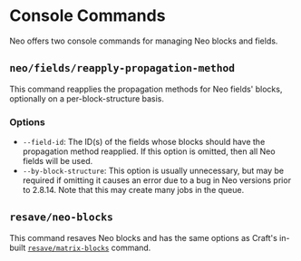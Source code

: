 # Console Commands

Neo offers two console commands for managing Neo blocks and fields.

## `neo/fields/reapply-propagation-method`

This command reapplies the propagation methods for Neo fields' blocks, optionally on a per-block-structure basis.

### Options
- `--field-id`: The ID(s) of the fields whose blocks should have the propagation method reapplied. If this option is omitted, then all Neo fields will be used.
- `--by-block-structure`: This option is usually unnecessary, but may be required if omitting it causes an error due to a bug in Neo versions prior to 2.8.14. Note that this may create many jobs in the queue.

## `resave/neo-blocks`

This command resaves Neo blocks and has the same options as Craft's in-built [`resave/matrix-blocks`](https://craftcms.com/docs/3.x/console-commands.html#resave-matrix-blocks) command.
